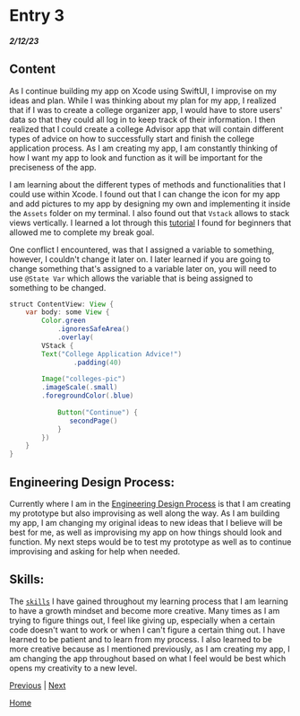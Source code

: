 # Entry 3
##### 2/12/23

## Content

As I continue building my app on Xcode using SwiftUI, I improvise on my ideas and plan. While I was thinking about my plan for my app, I realized that if I was to create a college organizer app, I would have to store users' data so that they could all log in to keep track of their information. I then realized that I could create a college Advisor app that will contain different types of advice on how to successfully start and finish the college application process. As I am creating my app, I am constantly thinking of how I want my app to look and function as it will be important for the preciseness of the app. 

I am learning about the different types of methods and functionalities that I could use within Xcode. I found out that I can change the icon for my app and add pictures to my app by designing my own and implementing it inside the `Assets` folder on my terminal. I also found out that `Vstack` allows to stack views vertically. I learned a lot through this [tutorial](https://www.youtube.com/watch?v=EJQW864XpmA&t=1526s) I found for beginners that allowed me to complete my break goal. 

One conflict I encountered, was that I assigned a variable to something, however, I couldn't change it later on. I later learned if you are going to change something that's assigned to a variable later on, you will need to use `@State Var` which allows the variable that is being assigned to something to be changed.

```Java
struct ContentView: View {
    var body: some View {
        Color.green
            .ignoresSafeArea()
            .overlay(
        VStack {
        Text("College Application Advice!")
                .padding(40)
    
        Image("colleges-pic")
        .imageScale(.small)
        .foregroundColor(.blue)
            
            Button("Continue") {
               secondPage()
            }
        }) 
    }
}
```
## Engineering Design Process:

Currently where I am in the [Engineering Design Process](https://hstatsep.github.io/students/#edp) is that I am creating my prototype but also improvising as well along the way. As I am building my app, I am changing my original ideas to new ideas that I believe will be best for me, as well as improvising my app on how things should look and function. My next steps would be to test my prototype as well as to continue improvising and asking for help when needed. 

## Skills:

The [`skills`](https://hstatsep.github.io/students/#skills) I have gained throughout my learning process that I am learning to have a growth mindset and become more creative. Many times as I am trying to figure things out, I feel like giving up, especially when a certain code doesn't want to work or when I can't figure a certain thing out. I have learned to be patient and to learn from my process. I also learned to be more creative because as I mentioned previously, as I am creating my app, I am changing the app throughout based on what I feel would be best which opens my creativity to a new level. 


[Previous](entry02.md) | [Next](entry04.md)

[Home](../README.md)


